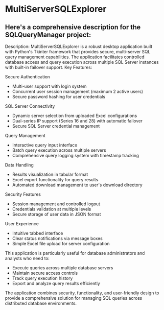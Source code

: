 # MultiServerSQLExplorer
## Here's a comprehensive description for the SQLQueryManager project:
Description:
MultiServerSQLExplorer is a robust desktop application built with Python's Tkinter framework that provides secure, multi-server SQL query management capabilities. The application facilitates controlled database access and query execution across multiple SQL Server instances with built-in failover support.
Key Features:

Secure Authentication

- Multi-user support with login system
- Concurrent user session management (maximum 2 active users)
- Secure password hashing for user credentials


SQL Server Connectivity

- Dynamic server selection from uploaded Excel configurations
- Dual-series IP support (Series 16 and 28) with automatic failover
- Secure SQL Server credential management


Query Management

- Interactive query input interface
- Batch query execution across multiple servers
- Comprehensive query logging system with timestamp tracking


Data Handling

- Results visualization in tabular format
- Excel export functionality for query results
- Automated download management to user's download directory


Security Features

- Session management and controlled logout
- Credentials validation at multiple levels
- Secure storage of user data in JSON format


User Experience

- Intuitive tabbed interface
- Clear status notifications via message boxes
- Simple Excel file upload for server configuration



This application is particularly useful for database administrators and analysts who need to:

- Execute queries across multiple database servers
- Maintain secure access controls
- Track query execution history
- Export and analyze query results efficiently

The application combines security, functionality, and user-friendly design to provide a comprehensive solution for managing SQL queries across distributed database environments.
